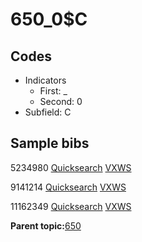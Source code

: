 # 650\_0$C

## Codes

-   Indicators
    -   First: \_
    -   Second: 0
-   Subfield: C

## Sample bibs

5234980 [Quicksearch](https://search.library.yale.edu/catalog/5234980) [VXWS](http://prodorbis.library.yale.edu:7014/vxws/GetHoldingsService?bibId=5234980)

9141214 [Quicksearch](https://search.library.yale.edu/catalog/9141214) [VXWS](http://prodorbis.library.yale.edu:7014/vxws/GetHoldingsService?bibId=9141214)

11162349 [Quicksearch](https://search.library.yale.edu/catalog/11162349) [VXWS](http://prodorbis.library.yale.edu:7014/vxws/GetHoldingsService?bibId=11162349)

**Parent topic:**[650](../../tags/650/650.md)

